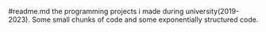 #readme.md
the programming projects i made during university(2019-2023). Some small chunks of code and some exponentially structured code.
